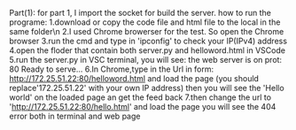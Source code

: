 
 Part(1):
	for part 1, I import the socket for build the server.
	how to run the programe:
		1.download or copy the code file and html file to the local in the same folder\n
		2.I used Chrome browerser for the test. So open the Chrome browser
  		3.run the cmd and type in 'ipconfig' to check your IP(IPv4) address
  		4.open the floder that contain both server.py and helloword.html in VSCode
  		5.run the server.py in VSC terminal, you will see:
    			the web server is on prot: 80
    			Ready to serve...
		6.In Chrome,type in the Url in form: http://172.25.51.22:80/helloword.html and load the page
   		  (you should replace'172.25.51.22' with your own IP address)
   		  then you will see the 'Hello world' on the loaded page an get the feed back 
  		7.then change the url to 'http://172.25.51.22:80/hello.html' and load the page
   		  you will see the 404 error both in terminal and web page
  
